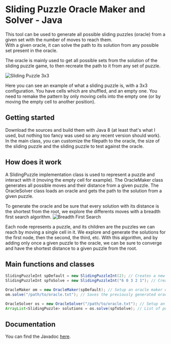 # Sliding Puzzle Oracle Maker and Solver - Java
This tool can be used to generate all possible sliding puzzles (oracle) from a given set with the number of moves to reach them.  
With a given oracle, it can solve the path to its solution from any possible set present in the oracle.

The oracle is mainly used to get all possible sets from the solution of the sliding puzzle game, to then recreate the path to it from any set of puzzle.

![Sliding Puzzle 3x3](https://upload.wikimedia.org/wikipedia/commons/a/a5/Batgirl.gif)

Here you can see an example of what a sliding puzzle is, with a 3x3 configuration. You have cells which are shuffled, and an empty one. You need to remake the pattern by only moving cells into the empty one (or by moving the empty cell to another position).
## Getting started
Download the sources and build them with Java 8 (at least that's what I used, but nothing too fancy was used so any recent version should work). In the main class, you can customize the filepath to the oracle, the size of the sliding puzzle and the sliding puzzle to test against the oracle.

## How does it work
A SlidingPuzzle implementation class is used to represent a puzzle and interact with it (moving the empty cell for example).
The OracleMaker class generates all possible moves and their distance from a given puzzle.
The OracleSolver class loads an oracle and gets the path to the solution from a given puzzle.

To generate the oracle and be sure that every solution with its distance is the shortest from the root, we explore the differents moves with a breadth first search algorithm.
![Breadth First Search](https://upload.wikimedia.org/wikipedia/commons/thumb/3/33/Breadth-first-tree.svg/2560px-Breadth-first-tree.svg.png)

Each node represents a puzzle, and its children are the puzzles we can reach by moving a single cell in it.
We explore and generate the solutions for the first node, then the second, the third, etc. With this algorithm, and by adding only once a given puzzle to the oracle, we can be sure to converge and have the shortest distance to a given puzzle from the root.

## Main functions and classes

```java
SlidingPuzzleInt spDefault = new SlidingPuzzleInt(2); // Creates a new default 3x3 puzzle. Defaults are the solution of the game for the given size.
SlidingPuzzleInt spToSolve = new SlidingPuzzleInt("6 0 3 2 1"); // Creates a new puzzle with a distance of 6 from its root (only useful if you need it, but the oracle uses it intensely, and it needs to be here) and with 0 (empty cell) 3 2 1 as values from top left to bottom right.

OracleMaker om = new OracleMaker(spDefault); // Setup an oracle maker with a default 2x2 puzzle as root.
om.solve("/path/to/oracle.txt"); // Saves the previously generated oracle to the file.

OracleSolver os = new OracleSolver("/path/to/oracle.txt"); // Setup an oracle solver with an oracle file.
ArrayList<SlidingPuzzle> solutions = os.solve(spToSolve); // List of puzzles to go through to reach the solution of the oracle.
```

## Documentation
You can find the Javadoc [here](https://tiwenty.github.io/InsaRennes-S6-AI/SlidingPuzzleOracle/doc/).